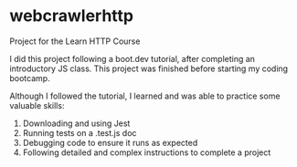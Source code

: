 # webcrawlerhttp
Project for the Learn HTTP Course

I did this project following a boot.dev tutorial, after completing an introductory JS class. 
This project was finished before starting my coding bootcamp.

Although I followed the tutorial, I learned and was able to practice some valuable skills:
1. Downloading and using Jest
2. Running tests on a .test.js doc
3. Debugging code to ensure it runs as expected
4. Following detailed and complex instructions to complete a project

